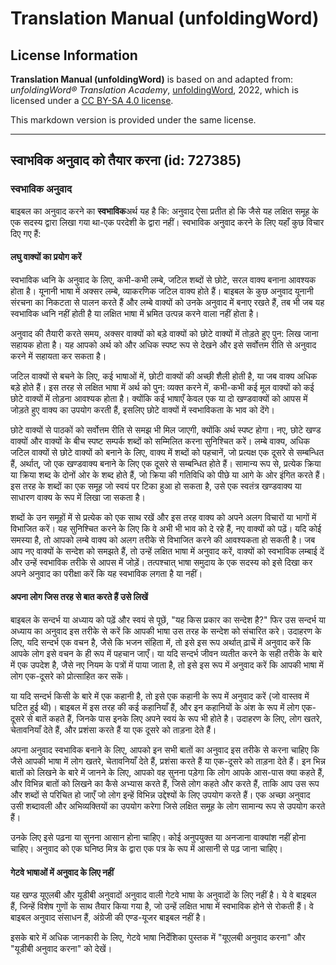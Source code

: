 # Translation Manual (unfoldingWord)

## License Information

**Translation Manual (unfoldingWord)** is based on and adapted from: _unfoldingWord® Translation Academy_, [unfoldingWord](https://unfoldingword.org/utw), 2022, which is licensed under a [CC BY-SA 4.0 license](https://creativecommons.org/licenses/by-sa/4.0/legalcode.en).

This markdown version is provided under the same license.



--------------------------------

## स्वाभविक अनुवाद को तैयार करना (id: 727385)

### स्वभाविक अनुवाद

बाइबल का अनुवाद करने का **स्वभाविक**अर्थ यह है कि: अनुवाद ऐसा प्रतीत हो कि जैसे यह लक्षित समूह के एक सदस्य द्वारा लिखा गया था\-एक परदेशी के द्वारा नहीं। स्वभाविक अनुवाद करने के लिए यहाँ कुछ विचार दिए गए हैं:

#### लघु वाक्यों का प्रयोग करें

स्वभाविक ध्वनि के अनुवाद के लिए, कभी\-कभी लम्बे, जटिल शब्दों से छोटे, सरल वाक्य बनाना आवश्यक होता है। यूनानी भाषा में अक्सर लम्बे, व्याकरणिक जटिल वाक्य होते हैं। बाइबल के कुछ अनुवाद यूनानी संरचना का निकटता से पालन करते हैं और लम्बे वाक्यों को उनके अनुवाद में बनाए रखते हैं, तब भी जब यह स्वभाविक ध्वनि नहीं होती है या लक्षित भाषा में भ्रमित उत्पन्न करने वाला नहीं होता है।

अनुवाद की तैयारी करते समय, अक्सर वाक्यों को बड़े वाक्यों को छोटे वाक्यों में तोड़ते हुए पुन: लिख जाना सहायक होता है। यह आपको अर्थ को और अधिक स्पष्ट रूप से देखने और इसे सर्वोत्तम रीति से अनुवाद करने में सहायता कर सकता है।

जटिल वाक्यों से बचने के लिए, कई भाषाओं में, छोटी वाक्यों की अच्छी शैली होती है, या जब वाक्य अधिक बड़े होते हैं। इस तरह से लक्षित भाषा में अर्थ को पुन: व्यक्त करने में, कभी\-कभी कई मूल वाक्यों को कई छोटे वाक्यों में तोड़ना आवश्यक होता है। क्योंकि कई भाषाएँ केवल एक या दो खण्डवाक्यों को आपस में जोड़ते हुए वाक्य का उपयोग करती हैं, इसलिए छोटे वाक्यों में स्वभाविकता के भाव को देंगे।

छोटे वाक्यों से पाठकों को सर्वोत्तम रीति से समझ भी मिल जाएगी, क्योंकि अर्थ स्पष्ट होगा। नए, छोटे खण्ड वाक्यों और वाक्यों के बीच स्पष्ट सम्पर्क शब्दों को सम्मिलित करना सुनिश्चित करें। लम्बे वाक्य, अधिक जटिल वाक्यों से छोटे वाक्यों को बनाने के लिए, वाक्य में शब्दों को पहचानें, जो प्रत्यक्ष एक दूसरे से सम्बन्धित हैं, अर्थात्, जो एक खण्डवाक्य बनाने के लिए एक दूसरे से सम्बन्धित होते हैं। सामान्य रूप से, प्रत्येक क्रिया या क्रिया शब्द के दोनों ओर के शब्द होते हैं, जो क्रिया की गतिविधि को पीछे या आगे के ओर इंगित करते हैं। इस तरह के शब्दों का एक समूह जो स्वयं पर टिका हुआ हो सकता है, उसे एक स्वतंत्र खण्डवाक्य या साधारण वाक्य के रूप में लिखा जा सकता है।

शब्दों के उन समूहों में से प्रत्येक को एक साथ रखें और इस तरह वाक्य को अपने अलग विचारों या भागों में विभाजित करें। यह सुनिश्चित करने के लिए कि वे अभी भी भाव को दे रहे हैं, नए वाक्यों को पढ़ें। यदि कोई समस्या है, तो आपको लम्बे वाक्य को अलग तरीके से विभाजित करने की आवश्यकता हो सकती है। जब आप नए वाक्यों के सन्देश को समझते हैं, तो उन्हें लक्षित भाषा में अनुवाद करें, वाक्यों को स्वभाविक लम्बाई दें और उन्हें स्वभाविक तरीके से आपस में जोड़ें। तत्पश्चात् भाषा समुदाय के एक सदस्य को इसे दिखा कर अपने अनुवाद का परीक्षा करें कि यह स्वभाविक लगता है या नहीं।

#### अपना लोग जिस तरह से बात करते हैं उसे लिखें

बाइबल के सन्दर्भ या अध्याय को पढ़ें और स्वयं से पूछें, "यह किस प्रकार का सन्देश है?" फिर उस सन्दर्भ या अध्याय का अनुवाद इस तरीके से करें कि आपकी भाषा उस तरह के सन्देश को संचारित करे। उदाहरण के लिए, यदि सन्दर्भ एक वचन है, जैसे कि भजन संहिता में, तो इसे इस रूप अर्थात् ढ़ाचें में अनुवाद करें कि आपके लोग इसे वचन के ही रूप में पहचान जाएँ। या यदि सन्दर्भ जीवन व्यतीत करने के सही तरीके के बारे में एक उपदेश है, जैसे नए नियम के पत्रों में पाया जाता है, तो इसे इस रूप में अनुवाद करें कि आपकी भाषा में लोग एक\-दूसरे को प्रोत्साहित कर सकें।

या यदि सन्दर्भ किसी के बारे में एक कहानी है, तो इसे एक कहानी के रूप में अनुवाद करें (जो वास्तव में घटित हुई थी)। बाइबल में इस तरह की कई कहानियाँ हैं, और इन कहानियों के अंश के रूप में लोग एक\-दूसरे से बातें कहते हैं, जिनके पास इनके लिए अपने स्वयं के रूप भी होते है। उदाहरण के लिए, लोग खतरे, चेतावनियाँ देते हैं, और प्रशंसा करते हैं या एक दूसरे को ताड़ना देते हैं।

अपना अनुवाद स्वभाविक बनाने के लिए, आपको इन सभी बातों का अनुवाद इस तरीके से करना चाहिए कि जैसे आपकी भाषा में लोग खतरे, चेतावनियाँ देते हैं, प्रशंसा करते हैं या एक\-दूसरे को ताड़ना देते हैं। इन भिन्न बातों को लिखने के बारे में जानने के लिए, आपको वह सुनना पड़ेगा कि लोग आपके आस\-पास क्या कहते हैं, और विभिन्न बातों को लिखने का कैसे अभ्यास करते हैं, जिसे लोग कहते और करते हैं, ताकि आप उस रूप और शब्दों से परिचित हो जाएँ जो लोग इन्हें विभिन्न उद्देश्यों के लिए उपयोग करते हैं। एक अच्छा अनुवाद उसी शब्दावली और अभिव्यक्तियों का उपयोग करेगा जिसे लक्षित समूह के लोग सामान्य रूप से उपयोग करते हैं।

उनके लिए इसे पढ़ना या सुनना आसान होना चाहिए। कोई अनुपयुक्त या अनजाना वाक्यांश नहीं होना चाहिए। अनुवाद को एक घनिष्ठ मित्र के द्वारा एक पत्र के रूप में आसानी से पढ़ जाना चाहिए।

#### गेटवे भाषाओं में अनुवाद के लिए नहीं

यह खण्ड यूएलबी और यूडीबी अनुवादों अनुवाद वाली गेटवे भाषा के अनुवादों के लिए नहीं है। ये वे बाइबल हैं, जिन्हें विशेष गुणों के साथ तैयार किया गया है, जो उन्हें लक्षित भाषा में स्वभाविक होने से रोकती हैं। वे बाइबल अनुवाद संसाधन हैं, अंग्रेजी की एण्ड\-यूजर बाइबल नहीं है।

इसके बारे में अधिक जानकारी के लिए, गेटवे भाषा निर्देशिका पुस्तक में "यूएलबी अनुवाद करना" और "यूडीबी अनुवाद करना" को देखें।


